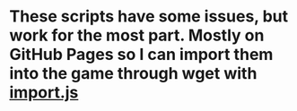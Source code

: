 # These scripts have some issues, but work for the most part.  Mostly on GitHub Pages so I can import them into the game through wget with [import.js](https://github.com/trevorlohr/bitburner_scripts/blob/main/import.js)